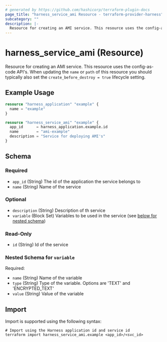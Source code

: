 ```yaml
---
# generated by https://github.com/hashicorp/terraform-plugin-docs
page_title: "harness_service_ami Resource - terraform-provider-harness"
subcategory: ""
description: |-
  Resource for creating an AMI service. This resource uses the config-as-code API's. When updating the name or path of this resource you should typically also set the create_before_destroy = true lifecycle setting.
---
```


# harness_service_ami (Resource)

Resource for creating an AMI service. This resource uses the config-as-code API's. When updating the `name` or `path` of this resource you should typically also set the `create_before_destroy = true` lifecycle setting.

## Example Usage

```terraform
resource "harness_application" "example" {
  name = "example"
}

resource "harness_service_ami" "example" {
  app_id      = harness_application.example.id
  name        = "ami-example"
  description = "Service for deploying AMI's"
}
```

<!-- schema generated by tfplugindocs -->
## Schema

### Required

- `app_id` (String) The id of the application the service belongs to
- `name` (String) Name of the service

### Optional

- `description` (String) Description of th service
- `variable` (Block Set) Variables to be used in the service (see [below for nested schema](#nestedblock--variable))

### Read-Only

- `id` (String) Id of the service

<a id="nestedblock--variable"></a>
### Nested Schema for `variable`

Required:

- `name` (String) Name of the variable
- `type` (String) Type of the variable. Options are 'TEXT' and 'ENCRYPTED_TEXT'
- `value` (String) Value of the variable

## Import

Import is supported using the following syntax:

```shell
# Import using the Harness application id and service id
terraform import harness_service_ami.example <app_id>/<svc_id>
```
